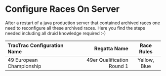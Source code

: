 # Configure Races On Server

After a restart of a java production server that contained archived races one need to reconfigure all these archived races. Here you find the steps needed including all druid knowledge required :-)

| TracTrac Configuration Name | Regatta Name | Race Rules |
|:-----------|------------:|:------------:|
| 49 European Championship      |        49er Qualification Round 1 |     Yellow, Blue     | 